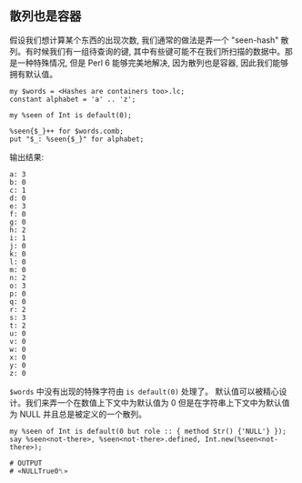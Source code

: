 ## 散列也是容器

假设我们想计算某个东西的出现次数, 我们通常的做法是弄一个 "seen-hash" 散列。有时候我们有一组待查询的键, 其中有些键可能不在我们所扫描的数据中。那是一种特殊情况, 但是 Perl 6 能够完美地解决, 因为散列也是容器, 因此我们能够拥有默认值。

```perl6
my $words = <Hashes are containers too>.lc;
constant alphabet = 'a' .. 'z';

my %seen of Int is default(0);

%seen{$_}++ for $words.comb;
put "$_: %seen{$_}" for alphabet;
```

输出结果:
```
a: 3
b: 0
c: 1
d: 0
e: 3
f: 0
g: 0
h: 2
i: 1
j: 0
k: 0
l: 0
m: 0
n: 2
o: 3
p: 0
q: 0
r: 2
s: 3
t: 2
u: 0
v: 0
w: 0
x: 0
y: 0
z: 0
```
`$words` 中没有出现的特殊字符由 `is default(0)` 处理了。
默认值可以被精心设计。我们来弄一个在数值上下文中为默认值为 0 但是在字符串上下文中为默认值为 NULL 并且总是被定义的一个散列。

```perl6
my %seen of Int is default(0 but role :: { method Str() {'NULL'} });
say %seen<not-there>, %seen<not-there>.defined, Int.new(%seen<not-there>);

# OUTPUT
# «NULLTrue0␤»
```
